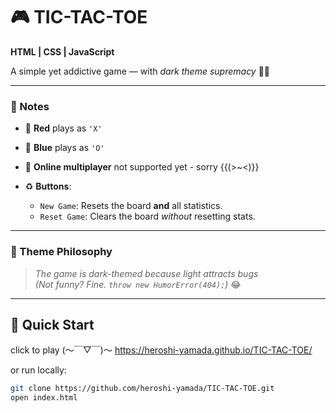 # 🎮 TIC-TAC-TOE  
**HTML | CSS | JavaScript**  

A simple yet addictive game — with *dark theme supremacy* 🌚✨  


---  


### **📝 Notes**  

- 🔴 **Red** plays as `'X'`  
- 🔵 **Blue** plays as `'O'`  
- 🚫 **Online multiplayer** not supported yet - sorry {{(>~<)}}

- ♻ **Buttons**:  
  - `New Game`: Resets the board **and** all statistics.  
  - `Reset Game`: Clears the board *without* resetting stats.  


---  



### **🎨 Theme Philosophy**  
> *The game is dark-themed because light attracts bugs*  
> *(Not funny? Fine. `throw new HumorError(404);`)* 😂
 
---

## **🚀 Quick Start** 
click to play (〜￣▽￣)〜 https://heroshi-yamada.github.io/TIC-TAC-TOE/

 or run locally:  
 
   ```bash
   git clone https://github.com/heroshi-yamada/TIC-TAC-TOE.git
   open index.html
